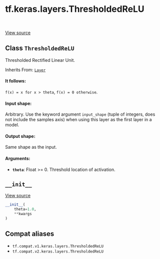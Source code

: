 <div itemscope itemtype="http://developers.google.com/ReferenceObject">
<meta itemprop="name" content="tf.keras.layers.ThresholdedReLU" />
<meta itemprop="path" content="Stable" />
<meta itemprop="property" content="__init__"/>
</div>

# tf.keras.layers.ThresholdedReLU

<!-- Insert buttons and diff -->

<table class="tfo-notebook-buttons tfo-api" align="left">
</table>

<a target="_blank" href="/code/stable/tensorflow/python/keras/layers/advanced_activations.py">View source</a>



## Class `ThresholdedReLU`

Thresholded Rectified Linear Unit.

Inherits From: [`Layer`](../../../tf/keras/layers/Layer.md)

<!-- Placeholder for "Used in" -->


#### It follows:


`f(x) = x for x > theta`,
`f(x) = 0 otherwise`.

#### Input shape:

Arbitrary. Use the keyword argument `input_shape`
(tuple of integers, does not include the samples axis)
when using this layer as the first layer in a model.



#### Output shape:

Same shape as the input.



#### Arguments:


* <b>`theta`</b>: Float >= 0. Threshold location of activation.

<h2 id="__init__"><code>__init__</code></h2>

<a target="_blank" href="/code/stable/tensorflow/python/keras/layers/advanced_activations.py">View source</a>

``` python
__init__(
    theta=1.0,
    **kwargs
)
```








## Compat aliases

* `tf.compat.v1.keras.layers.ThresholdedReLU`
* `tf.compat.v2.keras.layers.ThresholdedReLU`

